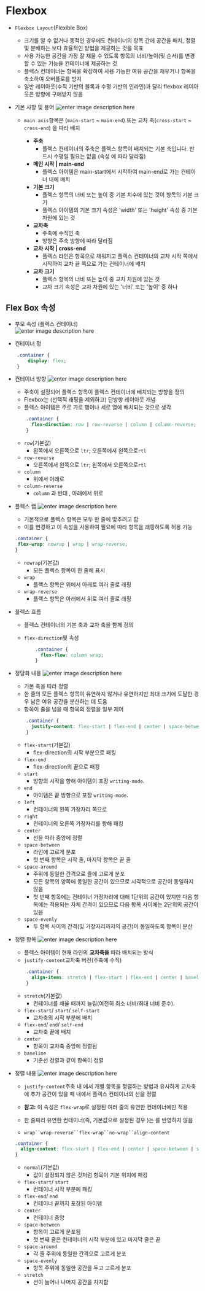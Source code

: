 # Flexbox
- `Flexbox Layout`(Flexible Box) 
	- 크기를 알 수 없거나 동적인 경우에도 컨테이너의 항목 간에 공간을 배치, 정렬 및 분배하는 보다 효율적인 방법을 제공하는 것을 목표
	- 사용 가능한 공간을 가장 잘 채울 수 있도록 항목의 너비/높이(및 순서)를 변경할 수 있는 기능을 컨테이너에 제공하는 것
	- 플렉스 컨테이너는 항목을 확장하여 사용 가능한 여유 공간을 채우거나 항목을 축소하여 오버플로를 방지
	- 일반 레이아웃(수직 기반의 블록과 수평 기반의 인라인)과 달리 flexbox 레이아웃은 방향에 구애받지 않음
	
- 기본 사항 및 용어
				![enter image description here](https://css-tricks.com/wp-content/uploads/2018/11/00-basic-terminology.svg)

	- `main axis`항목은 (`main-start` ~ `main-end`) 또는 교차 축(`cross-start` ~ `cross-end`) 을 따라 배치

		-   **주축** 
			-  플렉스 컨테이너의 주축은 플렉스 항목이 배치되는 기본 축입니다. 반드시 수평일 필요는 없음 (속성 에 따라 달라짐)
		-   **메인 시작 | main-end** 
			-  플렉스 아이템은 main-start에서 시작하여 main-end로 가는 컨테이너 내에 배치
		-   **기본 크기** 
			-  플렉스 항목의 너비 또는 높이 중 기본 치수에 있는 것이 항목의 기본 크기
			-  플렉스 아이템의 기본 크기 속성은 'width' 또는 'height' 속성 중 기본 차원에 있는 것
		-   **교차축** 
			-  주축에 수직인 축
			-  방향은 주축 방향에 따라 달라짐
		-   **교차 시작 | cross-end** 
			- 플렉스 라인은 항목으로 채워지고 플렉스 컨테이너의 교차 시작 쪽에서 시작하여 교차 끝 쪽으로 가는 컨테이너에 배치
		-   **교차 크기** 
			-  플렉스 항목의 너비 또는 높이 중 교차 차원에 있는 것
			-  교차 크기 속성은 교차 차원에 있는 '너비' 또는 '높이' 중 하나

## Flex Box 속성
- 부모 속성 (플렉스 컨테이너) 							
![enter image description here](https://css-tricks.com/wp-content/uploads/2018/10/01-container.svg)

- 컨테이너 정
```css
	.container {
		display: flex;
	}
```

- 컨테이너 방향
	![enter image description here](https://css-tricks.com/wp-content/uploads/2018/10/flex-direction.svg)

	- 주축이 설정되어 플렉스 항목이 플렉스 컨테이너에 배치되는 방향을 정의
	-  Flexbox는 (선택적 래핑을 제외하고) 단방향 레이아웃 개념
	-  플렉스 아이템은 주로 가로 행이나 세로 열에 배치되는 것으로 생각

	```css
		.container {
		  flex-direction: row | row-reverse | column | column-reverse;
		}
	```

	-   `row`(기본값) 
		- 왼쪽에서 오른쪽으로 `ltr`; 오른쪽에서 왼쪽으로`rtl`
	-   `row-reverse`
		-  오른쪽에서 왼쪽으로 `ltr`; 왼쪽에서 오른쪽으로`rtl`
	-   `column`
		-  위에서 아래로
	-   `column-reverse`
		- `column` 과 반대 , 아래에서 위로

- 플렉스 랩
	![enter image description here](https://css-tricks.com/wp-content/uploads/2018/10/flex-wrap.svg)

	- 기본적으로 플렉스 항목은 모두 한 줄에 맞추려고 함
	- 이를 변경하고 이 속성을 사용하여 필요에 따라 항목을 래핑하도록 허용 가능

	```css
	.container {
	 flex-wrap: nowrap | wrap | wrap-reverse;
	}
	```

	-   `nowrap`(기본값)
		- 모든 플렉스 항목이 한 줄에 표시
	-   `wrap`
		-  플렉스 항목은 위에서 아래로 여러 줄로 래핑
	-   `wrap-reverse`
		-  플렉스 항목은 아래에서 위로 여러 줄로 래핑

- 플렉스 흐름
	- 플렉스 컨테이너의 기본 축과 교차 축을 함께 정의 
	- `flex-direction`및 속성

		```css
			.container {
			  flex-flow: column wrap;
			}
		```

- 정당화 내용
	![enter image description here](https://css-tricks.com/wp-content/uploads/2018/10/justify-content.svg)

	- 기본 축을 따라 정렬
	-  한 줄의 모든 플렉스 항목이 유연하지 않거나 유연하지만 최대 크기에 도달한 경우 남은 여유 공간을 분산하는 데 도움
	-  항목이 줄을 넘을 때 항목의 정렬을 일부 제어

	```css
		.container {
		  justify-content: flex-start | flex-end | center | space-between | space-around | space-evenly | start | end | left | right ... + safe | unsafe;
		}
	```

	-   `flex-start`(기본값)
		- flex-direction의 시작 부분으로 패킹
	-   `flex-end`
		-  flex-direction의 끝으로 패킹
	-   `start`
		-  방향의 시작을 향해 아이템이 포장 `writing-mode`.
	-   `end`
		-  아이템은 끝 방향으로 포장 `writing-mode`.
	-   `left`
		-  컨테이너의 왼쪽 가장자리 쪽으로
	-   `right`
		-  컨테이너의 오른쪽 가장자리를 향해 패킹 
	- `center`
		-  선을 따라 중앙에 정렬
	- `space-between`
		-  라인에 고르게 분포
		-  첫 번째 항목은 시작 줄, 마지막 항목은 끝 줄
	-   `space-around`
		-  주위에 동일한 간격으로 줄에 고르게 분포 
		- 모든 항목의 양쪽에 동일한 공간이 있으므로 시각적으로 공간이 동일하지 않음
		-  첫 번째 항목에는 컨테이너 가장자리에 대해 1단위의 공간이 있지만 다음 항목에는 적용되는 자체 간격이 있으므로 다음 항목 사이에는 2단위의 공간이 있음
	-   `space-evenly`
		-  두 항목 사이의 간격(및 가장자리까지의 공간)이 동일하도록 항목이 분산

- 정렬 항목
	![enter image description here](https://css-tricks.com/wp-content/uploads/2018/10/align-items.svg)

	- 플렉스 아이템이 현재 라인의 **교차축을** 따라 배치되는 방식
	- `justify-content`교차축 버전(주축에 수직) 

	```css
		.container {
		  align-items: stretch | flex-start | flex-end | center | baseline | first baseline | last baseline | start | end | self-start | self-end + ... safe | unsafe;
		}
	```

	-   `stretch`(기본값)
		-  컨테이너를 채울 때까지 늘림(여전히 최소 너비/최대 너비 준수).
	-   `flex-start`/ `start`/ `self-start`
		-  교차축의 시작 부분에 배치 
	-   `flex-end`/ `end`/ `self-end`
		-  교차축 끝에 배치 
	-   `center`
		- 항목이 교차축 중앙에 정렬됨
	-   `baseline`
		-  기준선 정렬과 같이 항목이 정렬

- 정렬 내용
	![enter image description here](https://css-tricks.com/wp-content/uploads/2018/10/align-content.svg)

	- `justify-content`주축 내 에서 개별 항목을 정렬하는 방법과 유사하게 교차축에 추가 공간이 있을 때 내에서 플렉스 컨테이너의 선을 정렬

	- **참고:** 이 속성은 `flex-wrap`로 설정된 여러 줄의 유연한 컨테이너에만 적용
	-  한 줄짜리 유연한 컨테이너(즉, 기본값으로 설정된 경우 )는 를 반영하지 않음 
	- `wrap``wrap-reverse``flex-wrap``no-wrap``align-content`

	```css
	.container {
	  align-content: flex-start | flex-end | center | space-between | space-around | space-evenly | stretch | start | end | baseline | first baseline | last baseline + ... safe | unsafe;
	}
	```

	-   `normal`(기본값)
		-  값이 설정되지 않은 것처럼 항목이 기본 위치에 패킹
	-   `flex-start`/ `start`
		-  컨테이너 시작 부분에 패킹
	-   `flex-end`/ `end`
		-  컨테이너 끝까지 포장된 아이템
	-   `center`
		-  컨테이너 중앙
	-   `space-between`
		-  항목이 고르게 분포됨
		-  첫 번째 줄은 컨테이너의 시작 부분에 있고 마지막 줄은 끝
	-   `space-around`
		-  각 줄 주위에 동일한 간격으로 고르게 분포
	-   `space-evenly`
		-  항목 주위에 동일한 공간을 두고 고르게 분포
	-   `stretch`
		-  선이 늘어나 나머지 공간을 차지함

